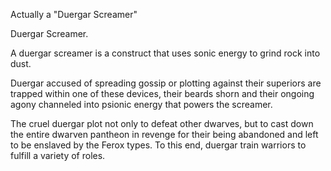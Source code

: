 Actually a "Duergar Screamer"

<div><div><div>Duergar Screamer. <p>A duergar screamer is a construct that uses sonic energy to grind rock into dust.</p><p>Duergar accused of spreading gossip or plotting against their superiors are trapped within one of these devices, their beards shorn and their ongoing agony channeled into psionic energy that powers the screamer.</p></div></div></div>

<div><div><p>The cruel duergar plot not only to defeat other dwarves, but to cast down the entire dwarven pantheon in revenge for their being abandoned and left to be enslaved by the Ferox types. To this end, duergar train warriors to fulfill a variety of roles.</p></div></div>


